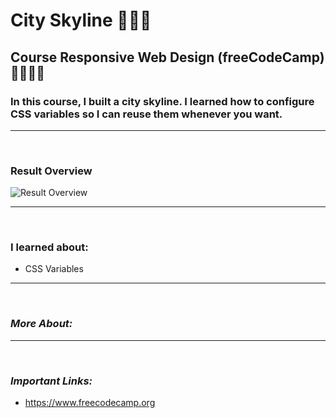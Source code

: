 # **City Skyline** 🌃🌃🌃

## **Course Responsive Web Design (freeCodeCamp)** 🧑🏻‍🚀🚀

### In this course, I built a city skyline. I learned how to configure CSS variables so I can reuse them whenever you want.

---

<br>

### **Result Overview**

![Result Overview]()

---

<br>

### **I learned about:**

- CSS Variables

---

<br>

### _More About:_

---

<br>

### _Important Links:_

- https://www.freecodecamp.org
